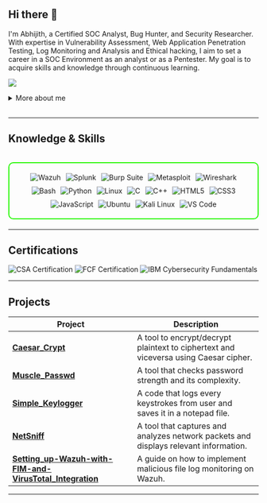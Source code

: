 ## Hi there 👋

I'm Abhijith, a Certified SOC Analyst, Bug Hunter, and Security Researcher. With expertise in Vulnerability Assessment, Web Application Penetration Testing, Log Monitoring and Analysis and Ethical hacking, I aim to set a career in a SOC Environment as an analyst or as a Pentester. My goal is to acquire skills and knowledge through continuous learning.

<a href="https://www.linkedin.com/in/abhijith-sivakumar"><img src="https://img.shields.io/badge/-LinkedIn-0072b1?&style=for-the-badge&logo=linkedin&logoColor=white" /></a>

<details>
  <summary>More about me</summary>

- **Name**: Abhijith
- **From**: India
- **SOC Analyst** | **Security Researcher** | **Freelance Penetration Tester**
- I have experience in bug hunting, vulnerability assessment, penetration testing, and social engineering.
- Continuously improving my knowledge of **Website Vulnerabilities** and **Cybersecurity Skills**.
- I’m currently learning and exploring **advanced hacking techniques**, **networking**, and **cybersecurity certifications**.

</details>
<br>

---

<h2 id="knowledge_skills" align=''> Knowledge & Skills </h2>

<br>

<div style="border: 2px solid #22F700; border-radius: 10px; padding: 20px; margin-bottom: 20px;">
  <div align="left" style="display: flex; flex-wrap: wrap; justify-content: center; gap: 10px;">
      <img src="https://img.shields.io/badge/Wazuh-Security_and_Analytics_red?style=for-the-badge&color=000000" alt="Wazuh" />
      <img src="https://img.shields.io/badge/Splunk-Data_to_Everything-blue?style=for-the-badge&color=000000" alt="Splunk" />
      <img src="https://img.shields.io/badge/Burp_Suite-FF6633?style=for-the-badge&logo=burp-suite&color=000000" alt="Burp Suite" />
      <img src="https://img.shields.io/badge/Metasploit-008C8C?style=for-the-badge&logo=metasploit&color=000000" alt="Metasploit" />
      <img src="https://img.shields.io/badge/Wireshark-009639?style=for-the-badge&logo=wireshark&color=000000" alt="Wireshark" />
      <img src="https://img.shields.io/badge/Bash-4EAA25?style=for-the-badge&logo=gnu-bash&color=000000" alt="Bash" />
      <img src="https://img.shields.io/badge/Python-3776AB?style=for-the-badge&logo=python&color=000000" alt="Python" />
      <img src="https://img.shields.io/badge/Linux-FCC624?style=for-the-badge&logo=linux&color=000000" alt="Linux" />
      <img src="https://img.shields.io/badge/C-00599C?style=for-the-badge&logo=c&color=000000" alt="C" />
      <img src="https://img.shields.io/badge/C%2B%2B-F34B7F?style=for-the-badge&logo=c%2B%2B&color=000000" alt="C++" />
      <img src="https://img.shields.io/badge/HTML5-5D4B6C?style=for-the-badge&logo=html5&color=000000" alt="HTML5" />
      <img src="https://img.shields.io/badge/CSS3-2965F1?style=for-the-badge&logo=css3&color=000000" alt="CSS3" />
      <img src="https://img.shields.io/badge/JavaScript-F7DF1E?style=for-the-badge&logo=javascript&color=000000" alt="JavaScript" />
      <img src="https://img.shields.io/badge/Ubuntu-E95420?style=for-the-badge&logo=ubuntu&color=000000" alt="Ubuntu" />
      <img src="https://img.shields.io/badge/Kali_Linux-557C94?style=for-the-badge&logo=kali-linux&color=000000" alt="Kali Linux" />
      <img src="https://img.shields.io/badge/VS_Code-007ACC?style=for-the-badge&logo=visual-studio-code&color=000000" alt="VS Code" />
      


  </div>
</div>

---
<h2 id="Certifications" align=''> Certifications </h2>

<div>
<img src="https://img.shields.io/badge/CSA-Certified_SOC_Analyst-blue?style=for-the-badge&logo=ec-council&color=000000" alt="CSA Certification" />
<img src="https://img.shields.io/badge/FCF-Fortinet_Certified_Fundamentals_in_Cybersecurity-red?style=for-the-badge&color=000000" alt="FCF Certification" />
<img src="https://img.shields.io/badge/IBM-Cybersecurity_Fundamentals-blue?style=for-the-badge&color=000000" alt="IBM Cybersecurity Fundamentals" />
</div>

---

<h2 id="Projects" align=''> Projects </h2>


| **Project**      | **Description**                                                                                  |
|-------------------|--------------------------------------------------------------------------------------------------|
| **[Caesar_Crypt](https://github.com/AbhijithSivakumar/CAESAR_CRYPT.git)**     | A tool to encrypt/decrypt plaintext to ciphertext and viceversa using Caesar cipher. |
| **[Muscle_Passwd](https://github.com/AbhijithSivakumar/Muscle_Passwd.git)**    | A tool that checks password strength and its complexity. |
| **[Simple_Keylogger](https://github.com/AbhijithSivakumar/SIMPLE_KEYLOGGER.git)** | A code that logs every keystrokes from user and saves it in a notepad file. | 
| **[NetSniff](https://github.com/AbhijithSivakumar/NetSniff.git)**         | A tool that captures and analyzes network packets and displays relevant information. |
| **[Setting_up-Wazuh-with-FIM-and-VirusTotal_Integration](https://github.com/AbhijithSivakumar/Setting_up-Wazuh-with-FIM-and-VirusTotal_Integration.git)**         | A guide on how to implement malicious file log monitoring on Wazuh. |


---
